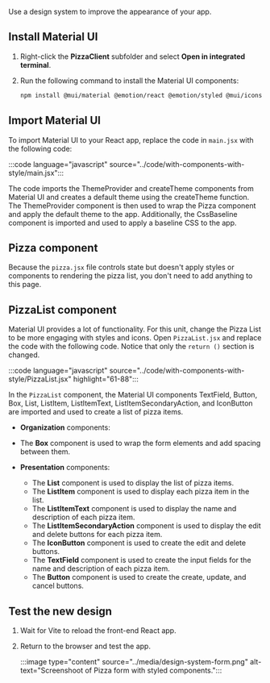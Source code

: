 Use a design system to improve the appearance of your app.

## Install Material UI

1. Right-click the **PizzaClient** subfolder and select **Open in integrated terminal**.
1. Run the following command to install the Material UI components:

    ```bash
    npm install @mui/material @emotion/react @emotion/styled @mui/icons-material
    ```

## Import Material UI

To import Material UI to your React app, replace the code in `main.jsx` with the following code:

:::code language="javascript" source="../code/with-components-with-style/main.jsx":::

The code imports the ThemeProvider and createTheme components from Material UI and creates a default theme using the createTheme function. The ThemeProvider component is then used to wrap the Pizza component and apply the default theme to the app. Additionally, the CssBaseline component is imported and used to apply a baseline CSS to the app.

## Pizza component

Because the `pizza.jsx` file controls state but doesn't apply styles or components to rendering the pizza list, you don't need to add anything to this page.

## PizzaList component

Material UI provides a lot of functionality. For this unit, change the Pizza List to be more engaging with styles and icons. Open `PizzaList.jsx` and replace the code with the following code. Notice that only the `return ()` section is changed.

:::code language="javascript" source="../code/with-components-with-style/PizzaList.jsx" highlight="61-88":::

In the `PizzaList` component, the Material UI components TextField, Button, Box, List, ListItem, ListItemText, ListItemSecondaryAction, and IconButton are imported and used to create a list of pizza items. 

* **Organization** components: 
* The **Box** component is used to wrap the form elements and add spacing between them. 

* **Presentation** components: 
    * The **List** component is used to display the list of pizza items. 
    * The **ListItem** component is used to display each pizza item in the list. 
    * The **ListItemText** component is used to display the name and description of each pizza item. 
    * The **ListItemSecondaryAction** component is used to display the edit and delete buttons for each pizza item. 
    * The **IconButton** component is used to create the edit and delete buttons. 
    * The **TextField** component is used to create the input fields for the name and description of each pizza item. 
    * The **Button** component is used to create the create, update, and cancel buttons.
    
## Test the new design

1. Wait for Vite to reload the front-end React app.

1. Return to the browser and test the app.

    :::image type="content" source="../media/design-system-form.png" alt-text="Screenshoot of Pizza form with styled components.":::
